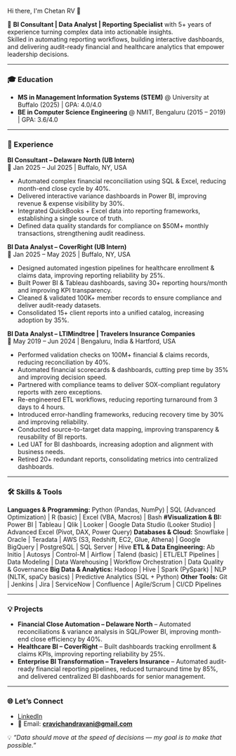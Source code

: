 Hi there, I'm Chetan RV 👋  

🚀 **BI Consultant | Data Analyst | Reporting Specialist** with 5+ years of experience turning complex data into actionable insights.  
Skilled in automating reporting workflows, building interactive dashboards, and delivering audit-ready financial and healthcare analytics that empower leadership decisions.  

---

### 🎓 Education  
- **MS in Management Information Systems (STEM)** @ University at Buffalo (2025) | GPA: 4.0/4.0  
- **BE in Computer Science Engineering** @ NMIT, Bengaluru (2015 – 2019) | GPA: 3.6/4.0

---

### 💼 Experience  

**BI Consultant – Delaware North (UB Intern)**  
📅 Jan 2025 – Jul 2025 | Buffalo, NY, USA  
- Automated complex financial reconciliation using SQL & Excel, reducing month-end close cycle by 40%.  
- Delivered interactive variance dashboards in Power BI, improving revenue & expense visibility by 30%.  
- Integrated QuickBooks + Excel data into reporting frameworks, establishing a single source of truth.  
- Defined data quality standards for compliance on $50M+ monthly transactions, strengthening audit readiness.  

**BI Data Analyst – CoverRight (UB Intern)**  
📅 Jan 2025 – May 2025 | Buffalo, NY, USA  
- Designed automated ingestion pipelines for healthcare enrollment & claims data, improving reporting reliability by 25%.  
- Built Power BI & Tableau dashboards, saving 30+ reporting hours/month and improving KPI transparency.  
- Cleaned & validated 100K+ member records to ensure compliance and deliver audit-ready datasets.  
- Consolidated 15+ client reports into a unified catalog, increasing adoption by 35%.  

**BI Data Analyst – LTIMindtree | Travelers Insurance Companies**  
📅 May 2019 – Jun 2024 | Bengaluru, India & Hartford, USA  
- Performed validation checks on 100M+ financial & claims records, reducing reconciliation by 40%.  
- Automated financial scorecards & dashboards, cutting prep time by 35% and improving decision speed.  
- Partnered with compliance teams to deliver SOX-compliant regulatory reports with zero exceptions.  
- Re-engineered ETL workflows, reducing reporting turnaround from 3 days to 4 hours.  
- Introduced error-handling frameworks, reducing recovery time by 30% and improving reliability.  
- Conducted source-to-target data mapping, improving transparency & reusability of BI reports.  
- Led UAT for BI dashboards, increasing adoption and alignment with business needs.  
- Retired 20+ redundant reports, consolidating metrics into centralized dashboards.  

---

### 🛠️ Skills & Tools  

**Languages & Programming:** Python (Pandas, NumPy) | SQL (Advanced Optimization) | R (basic) | Excel (VBA, Macros) | Bash
**#Visualization & BI:** Power BI | Tableau | Qlik | Looker | Google Data Studio (Looker Studio) | Advanced Excel (Pivot, DAX, Power Query)
**Databases & Cloud:** Snowflake | Oracle | Teradata | AWS (S3, Redshift, EC2, Glue, Athena) | Google BigQuery | PostgreSQL | SQL Server | Hive
**ETL & Data Engineering:** Ab Initio | Autosys | Control-M | Airflow | Talend (basic) | ETL/ELT Pipelines | Data Modeling | Data Warehousing | Workflow Orchestration | Data Quality & Governance
**Big Data & Analytics:** Hadoop | Hive | Spark (PySpark) | NLP (NLTK, spaCy basics) | Predictive Analytics (SQL + Python)
**Other Tools:** Git | Jenkins | Jira | ServiceNow | Confluence | Agile/Scrum | CI/CD Pipelines  

---

### 💡 Projects  

- **Financial Close Automation – Delaware North** – Automated reconciliations & variance analysis in SQL/Power BI, improving month-end close efficiency by 40%.  
- **Healthcare BI – CoverRight** – Built dashboards tracking enrollment & claims KPIs, improving reporting reliability by 25%.  
- **Enterprise BI Transformation – Travelers Insurance** – Automated audit-ready financial reporting pipelines, reduced turnaround time by 85%, and delivered centralized BI dashboards for senior management.  

---

### 🌐 Let’s Connect  
- [LinkedIn](https://www.linkedin.com/in/chetanrv/)  
- 📧 Email: **cravichandravani@gmail.com**  

💡 *“Data should move at the speed of decisions — my goal is to make that possible.”*  
